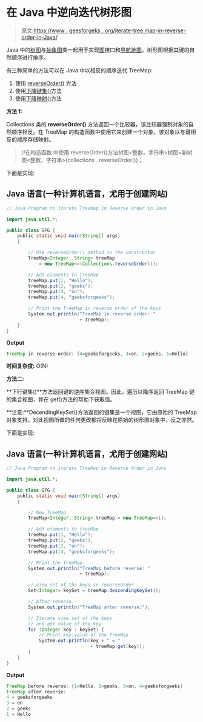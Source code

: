 # 在 Java 中逆向迭代树形图

> 原文:[https://www . geesforgeks . org/iterate-tree map-in-reverse-order-in-Java/](https://www.geeksforgeeks.org/iterate-treemap-in-reverse-order-in-java/)

Java 中的[树图](https://www.geeksforgeeks.org/treemap-in-java/)与[抽象图](https://www.geeksforgeeks.org/abstractmap-in-java/)类一起用于实现[图](https://www.geeksforgeeks.org/map-interface-java-examples/)接口和[导航地图](https://www.geeksforgeeks.org/navigablemap-interface-in-java-with-example/)。树形图根据其键的自然顺序进行排序。

有三种简单的方法可以在 Java 中以相反的顺序迭代 TreeMap:

1.  使用 [reverseOrder()](https://www.geeksforgeeks.org/collections-reverseorder-java-examples/) 方法
2.  使用[下降键集()](https://www.geeksforgeeks.org/treemap-descendingkeyset-method-in-java-with-examples/)方法
3.  使用[下降映射()](https://www.geeksforgeeks.org/treemap-descendingmap-method-in-java-with-examples/)方法

**方法 1:**

Collections 类的 **reverseOrder()** 方法返回一个比较器，该比较器强制对象的自然顺序相反。在 TreeMap 的构造函数中使用它来创建一个对象，该对象以与键相反的顺序存储映射。

> //在构造函数
> 中使用 reverseOrder()方法树图<整数，字符串>树图=新树图<整数，字符串>(collections . reverseOrder())；

下面是实现:

## Java 语言(一种计算机语言，尤用于创建网站)

```java
// Java Program to iterate TreeMap in Reverse Order in Java

import java.util.*;

public class GFG {
    public static void main(String[] args)
    {

        // Use reverseOrder() method in the constructor
        TreeMap<Integer, String> treeMap
            = new TreeMap<>(Collections.reverseOrder());

        // Add elements to treeMap
        treeMap.put(1, "Hello");
        treeMap.put(2, "geeks");
        treeMap.put(3, "on");
        treeMap.put(4, "geeksforgeeks");

        // Print the TreeMap in reverse order of the keys
        System.out.println("TreeMap in reverse order: "
                           + treeMap);
    }
}
```

**Output**

```java
TreeMap in reverse order: {4=geeksforgeeks, 3=on, 2=geeks, 1=Hello}
```

**时间复杂度:** O(N)

**方法二:**

**下行键集()**方法返回键的逆序集合视图。因此，遍历以降序返回 TreeMap 键的集合视图，并在 get()方法的帮助下获取值。

**注意:**DecendingKeySet()方法返回的键集是一个视图，它由原始的 TreeMap 对象支持。对此视图所做的任何更改都将反映在原始的树形图对象中，反之亦然。

下面是实现:

## Java 语言(一种计算机语言，尤用于创建网站)

```java
// Java Program to iterate TreeMap in Reverse Order in Java

import java.util.*;

public class GFG {
    public static void main(String[] args)
    {

        // New TreeMap
        TreeMap<Integer, String> treeMap = new TreeMap<>();

        // Add elements to treeMap
        treeMap.put(1, "Hello");
        treeMap.put(2, "geeks");
        treeMap.put(3, "on");
        treeMap.put(4, "geeksforgeeks");

        // Print the TreeMap
        System.out.println("TreeMap before reverse: "
                           + treeMap);

        // view set of the keys in reverseOrder
        Set<Integer> keySet = treeMap.descendingKeySet();

        // After reverse
        System.out.println("TreeMap after reverse:");

        // Iterate view set of the keys
        // and get value of the key
        for (Integer key : keySet) {
            // Print key:value of the TreeMap
            System.out.println(key + " = "
                               + treeMap.get(key));
        }
    }
}
```

**Output**

```java
TreeMap before reverse: {1=Hello, 2=geeks, 3=on, 4=geeksforgeeks}
TreeMap after reverse:
4 = geeksforgeeks
3 = on
2 = geeks
1 = Hello
```